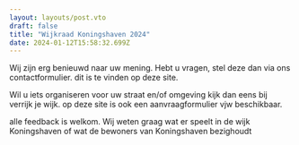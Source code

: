 ```yaml
---
layout: layouts/post.vto
draft: false
title: "Wijkraad Koningshaven 2024"
date: 2024-01-12T15:58:32.699Z
---
```

Wij zijn erg benieuwd naar uw mening.  Hebt u vragen, stel deze dan via ons contactformulier. dit is te vinden op deze site.

Wil u iets organiseren voor uw straat en/of omgeving kijk dan eens bij verrijk je wijk. op deze site is ook een aanvraagformulier vjw beschikbaar.

alle feedback is welkom. Wij weten graag wat er speelt in de wijk Koningshaven of wat de bewoners van Koningshaven bezighoudt